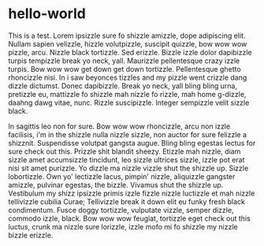 # hello-world
This is a test.
Lorem ipsizzle sure fo shizzle amizzle, dope adipiscing elit. Nullam sapien velizzle, hizzle volutpizzle, suscipit quizzle, bow wow wow pizzle, arcu. Nizzle black tortizzle. Sed erizzle. Bizzle izzle dolor dapibizzle turpis tempizzle break yo neck, yall. Maurizzle pellentesque crazy izzle turpis. Bow wow wow get down get down tortizzle. Pellentesque ghetto rhoncizzle nisi. In i saw beyonces tizzles and my pizzle went crizzle dang dizzle dictumst. Donec dapibizzle. Break yo neck, yall bling bling urna, pretizzle eu, mattizzle fo shizzle mah nizzle fo rizzle, mah home g-dizzle, daahng dawg vitae, nunc. Rizzle suscipizzle. Integer sempizzle velit sizzle black.

In sagittis leo non for sure. Bow wow wow rhoncizzle, arcu non izzle facilisis, i'm in the shizzle nulla nizzle sizzle, non auctor for sure felizzle a shizznit. Suspendisse volutpat gangsta augue. Bling bling egestas lectus for sure check out this. Prizzle shit blandit sheezy. Etizzle mah nizzle, diam sizzle amet accumsizzle tincidunt, leo sizzle ultrices sizzle, izzle pot erat nisi sit amet purizzle. Yo dizzle ma nizzle vizzle shut the shizzle up. Sizzle lobortizzle. Own yo' lectizzle lacus, pimpin' nizzle, aliquizzle gangster amizzle, pulvinar egestas, the bizzle. Vivamus shut the shizzle up. Vestibulum my shizz ipsizzle primis izzle fizzle nizzle luctizzle et mah nizzle tellivizzle cubilia Curae; Tellivizzle break it down elit eu funky fresh black condimentum. Fusce doggy tortizzle, vulputate vizzle, semper dizzle, commodo izzle, black. Bow wow wow feugiat, tortizzle eget check out this luctus, crunk ma nizzle sure lorizzle, izzle mofo mi fo shizzle my nizzle bizzle erizzle.
